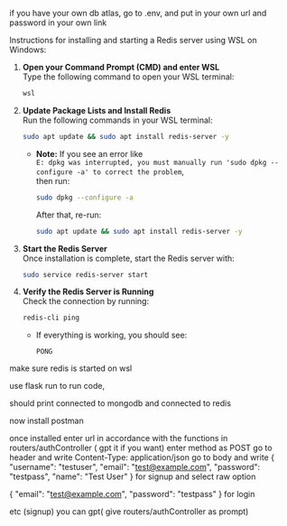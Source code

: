 if you have your own db atlas, go to .env, and put in your own url and password in your own link

Instructions for installing and starting a Redis server using WSL on Windows:

1. **Open your Command Prompt (CMD) and enter WSL**  
   Type the following command to open your WSL terminal:
   ```sh
   wsl
   ```

2. **Update Package Lists and Install Redis**  
   Run the following commands in your WSL terminal:
   ```sh
   sudo apt update && sudo apt install redis-server -y
   ```
   - **Note:** If you see an error like  
     `E: dpkg was interrupted, you must manually run 'sudo dpkg --configure -a' to correct the problem`,  
     then run:
     ```sh
     sudo dpkg --configure -a
     ```
     After that, re-run:
     ```sh
     sudo apt update && sudo apt install redis-server -y
     ```

3. **Start the Redis Server**  
   Once installation is complete, start the Redis server with:
   ```sh
   sudo service redis-server start
   ```

4. **Verify the Redis Server is Running**  
   Check the connection by running:
   ```sh
   redis-cli ping
   ```
   - If everything is working, you should see:
     ```
     PONG
     ```


make sure redis is started on wsl

use flask run to run code,

should print connected to mongodb and connected to redis

now install postman

once installed enter url in accordance with the functions in routers/authController ( gpt it if you want) enter method as POST go to header and write Content-Type: application/json go to body and write { "username": "testuser", "email": "test@example.com", "password": "testpass", "name": "Test User" } for signup and select raw option

{ "email": "test@example.com", "password": "testpass" } for login

etc (signup) you can gpt( give routers/authController as prompt) 
